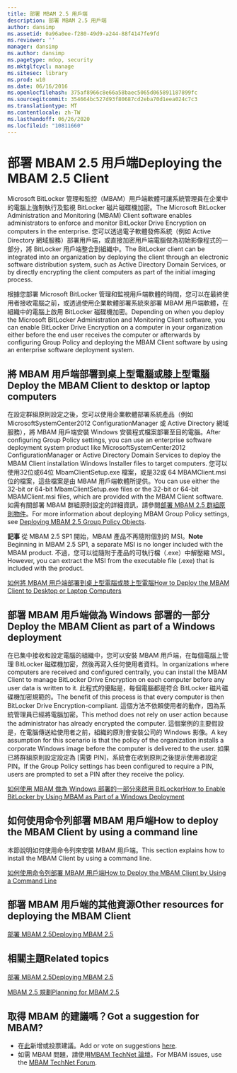 ```yaml
---
title: 部署 MBAM 2.5 用戶端
description: 部署 MBAM 2.5 用戶端
author: dansimp
ms.assetid: 0a96a0ee-f280-49d9-a244-88f4147fe9fd
ms.reviewer: ''
manager: dansimp
ms.author: dansimp
ms.pagetype: mdop, security
ms.mktglfcycl: manage
ms.sitesec: library
ms.prod: w10
ms.date: 06/16/2016
ms.openlocfilehash: 375af8966c8e66a58baec5065d065891187899fc
ms.sourcegitcommit: 354664bc527d93f80687cd2eba70d1eea024c7c3
ms.translationtype: MT
ms.contentlocale: zh-TW
ms.lasthandoff: 06/26/2020
ms.locfileid: "10811660"
---
```

# <span data-ttu-id="3c908-103">部署 MBAM 2.5 用戶端</span><span class="sxs-lookup"><span data-stu-id="3c908-103">Deploying the MBAM 2.5 Client</span></span>


<span data-ttu-id="3c908-104">Microsoft BitLocker 管理和監控（MBAM）用戶端軟體可讓系統管理員在企業中的電腦上強制執行及監視 BitLocker 磁片磁碟機加密。</span><span class="sxs-lookup"><span data-stu-id="3c908-104">The Microsoft BitLocker Administration and Monitoring (MBAM) Client software enables administrators to enforce and monitor BitLocker Drive Encryption on computers in the enterprise.</span></span> <span data-ttu-id="3c908-105">您可以透過電子軟體發佈系統（例如 Active Directory 網域服務）部署用戶端，或直接加密用戶端電腦做為初始影像程式的一部分，將 BitLocker 用戶端整合到組織中。</span><span class="sxs-lookup"><span data-stu-id="3c908-105">The BitLocker client can be integrated into an organization by deploying the client through an electronic software distribution system, such as Active Directory Domain Services, or by directly encrypting the client computers as part of the initial imaging process.</span></span>

<span data-ttu-id="3c908-106">根據您部署 Microsoft BitLocker 管理和監視用戶端軟體的時間，您可以在最終使用者接收電腦之前，或透過使用企業軟體部署系統來部署 MBAM 用戶端軟體，在組織中的電腦上啟用 BitLocker 磁碟機加密。</span><span class="sxs-lookup"><span data-stu-id="3c908-106">Depending on when you deploy the Microsoft BitLocker Administration and Monitoring Client software, you can enable BitLocker Drive Encryption on a computer in your organization either before the end user receives the computer or afterwards by configuring Group Policy and deploying the MBAM Client software by using an enterprise software deployment system.</span></span>

## <span data-ttu-id="3c908-107">將 MBAM 用戶端部署到桌上型電腦或膝上型電腦</span><span class="sxs-lookup"><span data-stu-id="3c908-107">Deploy the MBAM Client to desktop or laptop computers</span></span>


<span data-ttu-id="3c908-108">在設定群組原則設定之後，您可以使用企業軟體部署系統產品（例如 MicrosoftSystemCenter2012 ConfigurationManager 或 Active Directory 網域服務），將 MBAM 用戶端安裝 Windows 安裝程式檔案部署至目的電腦。</span><span class="sxs-lookup"><span data-stu-id="3c908-108">After configuring Group Policy settings, you can use an enterprise software deployment system product like MicrosoftSystemCenter2012 ConfigurationManager or Active Directory Domain Services to deploy the MBAM Client installation Windows Installer files to target computers.</span></span> <span data-ttu-id="3c908-109">您可以使用32位或64位 MbamClientSetup.exe 檔案，或是32或 64 MBAMClient.msi 位的檔案，這些檔案是由 MBAM 用戶端軟體所提供。</span><span class="sxs-lookup"><span data-stu-id="3c908-109">You can use either the 32-bit or 64-bit MbamClientSetup.exe files or the 32-bit or 64-bit MBAMClient.msi files, which are provided with the MBAM Client software.</span></span> <span data-ttu-id="3c908-110">如需有關部署 MBAM 群組原則設定的詳細資訊，請參閱[部署 MBAM 2.5 群組原則物件](deploying-mbam-25-group-policy-objects.md)。</span><span class="sxs-lookup"><span data-stu-id="3c908-110">For more information about deploying MBAM Group Policy settings, see [Deploying MBAM 2.5 Group Policy Objects](deploying-mbam-25-group-policy-objects.md).</span></span>

<span data-ttu-id="3c908-111">**記事** 從 MBAM 2.5 SP1 開始，MBAM 產品不再隨附個別的 MSI。</span><span class="sxs-lookup"><span data-stu-id="3c908-111">**Note** Beginning in MBAM 2.5 SP1, a separate MSI is no longer included with the MBAM product.</span></span> <span data-ttu-id="3c908-112">不過，您可以從隨附于產品的可執行檔（.exe）中解壓縮 MSI。</span><span class="sxs-lookup"><span data-stu-id="3c908-112">However, you can extract the MSI from the executable file (.exe) that is included with the product.</span></span>

 

[<span data-ttu-id="3c908-113">如何將 MBAM 用戶端部署到桌上型電腦或膝上型電腦</span><span class="sxs-lookup"><span data-stu-id="3c908-113">How to Deploy the MBAM Client to Desktop or Laptop Computers</span></span>](how-to-deploy-the-mbam-client-to-desktop-or-laptop-computers-mbam-25.md)

## <span data-ttu-id="3c908-114">部署 MBAM 用戶端做為 Windows 部署的一部分</span><span class="sxs-lookup"><span data-stu-id="3c908-114">Deploy the MBAM Client as part of a Windows deployment</span></span>


<span data-ttu-id="3c908-115">在已集中接收和設定電腦的組織中，您可以安裝 MBAM 用戶端，在每個電腦上管理 BitLocker 磁碟機加密，然後再寫入任何使用者資料。</span><span class="sxs-lookup"><span data-stu-id="3c908-115">In organizations where computers are received and configured centrally, you can install the MBAM Client to manage BitLocker Drive Encryption on each computer before any user data is written to it.</span></span> <span data-ttu-id="3c908-116">此程式的優點是，每個電腦都是符合 BitLocker 磁片磁碟機加密規範的。</span><span class="sxs-lookup"><span data-stu-id="3c908-116">The benefit of this process is that every computer is then BitLocker Drive Encryption-compliant.</span></span> <span data-ttu-id="3c908-117">這個方法不依賴使用者的動作，因為系統管理員已經將電腦加密。</span><span class="sxs-lookup"><span data-stu-id="3c908-117">This method does not rely on user action because the administrator has already encrypted the computer.</span></span> <span data-ttu-id="3c908-118">這個案例的主要假設是，在電腦傳送給使用者之前，組織的原則會安裝公司的 Windows 影像。</span><span class="sxs-lookup"><span data-stu-id="3c908-118">A key assumption for this scenario is that the policy of the organization installs a corporate Windows image before the computer is delivered to the user.</span></span> <span data-ttu-id="3c908-119">如果已將群組原則設定設定為 [需要 PIN]，系統會在收到原則之後提示使用者設定 PIN。</span><span class="sxs-lookup"><span data-stu-id="3c908-119">If the Group Policy settings has been configured to require a PIN, users are prompted to set a PIN after they receive the policy.</span></span>

[<span data-ttu-id="3c908-120">如何使用 MBAM 做為 Windows 部署的一部分來啟用 BitLocker</span><span class="sxs-lookup"><span data-stu-id="3c908-120">How to Enable BitLocker by Using MBAM as Part of a Windows Deployment</span></span>](how-to-enable-bitlocker-by-using-mbam-as-part-of-a-windows-deploymentmbam-25.md)

## <span data-ttu-id="3c908-121">如何使用命令列部署 MBAM 用戶端</span><span class="sxs-lookup"><span data-stu-id="3c908-121">How to deploy the MBAM Client by using a command line</span></span>


<span data-ttu-id="3c908-122">本節說明如何使用命令列來安裝 MBAM 用戶端。</span><span class="sxs-lookup"><span data-stu-id="3c908-122">This section explains how to install the MBAM Client by using a command line.</span></span>

[<span data-ttu-id="3c908-123">如何使用命令列部署 MBAM 用戶端</span><span class="sxs-lookup"><span data-stu-id="3c908-123">How to Deploy the MBAM Client by Using a Command Line</span></span>](how-to-deploy-the-mbam-client-by-using-a-command-line.md)

## <span data-ttu-id="3c908-124">部署 MBAM 用戶端的其他資源</span><span class="sxs-lookup"><span data-stu-id="3c908-124">Other resources for deploying the MBAM Client</span></span>


[<span data-ttu-id="3c908-125">部署 MBAM 2.5</span><span class="sxs-lookup"><span data-stu-id="3c908-125">Deploying MBAM 2.5</span></span>](deploying-mbam-25.md)



## <span data-ttu-id="3c908-126">相關主題</span><span class="sxs-lookup"><span data-stu-id="3c908-126">Related topics</span></span>


[<span data-ttu-id="3c908-127">部署 MBAM 2.5</span><span class="sxs-lookup"><span data-stu-id="3c908-127">Deploying MBAM 2.5</span></span>](deploying-mbam-25.md)

[<span data-ttu-id="3c908-128">MBAM 2.5 規劃</span><span class="sxs-lookup"><span data-stu-id="3c908-128">Planning for MBAM 2.5</span></span>](planning-for-mbam-25.md)

 
## <span data-ttu-id="3c908-129">取得 MBAM 的建議嗎？</span><span class="sxs-lookup"><span data-stu-id="3c908-129">Got a suggestion for MBAM?</span></span>
- <span data-ttu-id="3c908-130">在[此](http://mbam.uservoice.com/forums/268571-microsoft-bitlocker-administration-and-monitoring)新增或投票建議。</span><span class="sxs-lookup"><span data-stu-id="3c908-130">Add or vote on suggestions [here](http://mbam.uservoice.com/forums/268571-microsoft-bitlocker-administration-and-monitoring).</span></span> 
- <span data-ttu-id="3c908-131">如需 MBAM 問題，請使用[MBAM TechNet 論壇](https://social.technet.microsoft.com/Forums/home?forum=mdopmbam)。</span><span class="sxs-lookup"><span data-stu-id="3c908-131">For MBAM issues, use the [MBAM TechNet Forum](https://social.technet.microsoft.com/Forums/home?forum=mdopmbam).</span></span>
 





